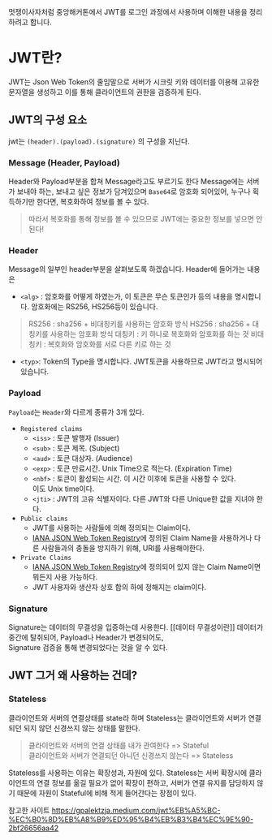 멋쟁이사자처럼 중앙해커톤에서 JWT를 로그인 과정에서 사용하며 이해한 내용을 정리하려고 합니다.


# JWT란?
JWT는 Json Web Token의 줄임말으로 서버가 시크릿 키와 데이터를 이용해 고유한 문자열을 생성하고 이를 통해 클라이언트의 권한을 검증하게 된다.

## JWT의 구성 요소
jwt는 `(header).(payload).(signature)` 의 구성을 지닌다.

### Message (Header, Payload)
Header와 Payload부분을 합쳐 Message라고도 부르기도 한다 Message에는 서버가 보내야 하는, 보내고 싶은 정보가 담겨있으며 `Base64`로 암호화 되어있어, 누구나 획득하기만 한다면, 복호화하여 정보를 볼 수 있다.

> 따라서 복호화를 통해 정보를 볼 수 있으므로 JWT에는 중요한 정보를 넣으면 안된다!

### Header
Message의 일부인 header부분을 살펴보도록 하겠습니다.
Header에 들어가는 내용은
- `<alg>` : 암호화를 어떻게 하였는가, 이 토큰은 무슨 토큰인가 등의 내용을 명시합니다. 암호화에는 RS256, HS256등이 있습니다.
>RS256 : sha256 + 비대칭키를 사용하는 암호화 방식
  HS256 : sha256 + 대칭키를 사용하는 암호화 방식
  대칭키 : 키 하나로 복호화와 암호화를 하는 것
  비대칭키 : 복호화와 암호화를 서로 다른 키로 하는 것
- `<typ>`: Token의 Type을 명시합니다. JWT토큰을 사용하므로 JWT라고 명시되어 있습니다.
### Payload
`Payload`는 `Header`와 다르게 종류가 3개 있다.

- `Registered claims`
    - `<iss>` : 토큰 발행자 (Issuer)
    - `<sub>` : 토큰 제목. (Subject)
    - `<aud>` : 토큰 대상자. (Audience)
    - `<exp>` : 토큰 만료시간. Unix Time으로 적는다. (Expiration Time)
    - `<nbf>` : 토큰이 활성되는 시간. 이 시간 이후에 토큰을 사용할 수 있다.  
        이도 Unix time이다.
    - `<jti>` : JWT의 고유 식별자이다. 다른 JWT와 다른 Unique한 값을 지녀야 한다.
- `Public claims`
    - JWT를 사용하는 사람들에 의해 정의되는 Claim이다.
    - [IANA JSON Web Token Registry](https://www.iana.org/assignments/jwt/jwt.xhtml)에 정의된 Claim Name을 사용하거나 다른 사람들과의 충돌을 방지하기 위해, URI를 사용해야한다.
- `Private Claims`
    - [IANA JSON Web Token Registry](https://www.iana.org/assignments/jwt/jwt.xhtml)에 정의되어 있지 않는 Claim Name이면 뭐든지 사용 가능하다. 
    - JWT 사용자와 생산자 상호 합의 하에 정해지는 claim이다.
### Signature
Signature는 데이터의 무결성을 입증하는데 사용한다.
[[데이터 무결성이란]]
데이터가 중간에 탈취되어, Payload나 Header가 변경되어도,  
Signature 검증을 통해 변경되었다는 것을 알 수 있다.
## JWT 그거 왜 사용하는 건데?

### Stateless
클라이언트와 서버의 연결상태를 state라 하며 Stateless는 클라이언트와 서버가 연결되던 되지 않던 신경쓰지 않는 상태를 말한다.

>클라이언트와 서버의 연결 상태를 내가 관여한다 => Stateful  
  클라이언트와 서버가 연결되던 아니던 신경쓰지 않는다 => Stateless

Stateless를 사용하는 이유는 확장성과, 자원에 있다.
Stateless는 서버 확장시에 클라이언트의 연결 정보를 옮길 필요가 없어 확장이 편하고, 서버가 연결 유지를 담당하지 않기 때문에 자원이 Stateful에 비해 적게 들어간다는 장점이 있다.



참고한 사이트
https://gpalektzja.medium.com/jwt%EB%A5%BC-%EC%B0%8D%EB%A8%B9%ED%95%B4%EB%B3%B4%EC%9E%90-2bf26656aa42